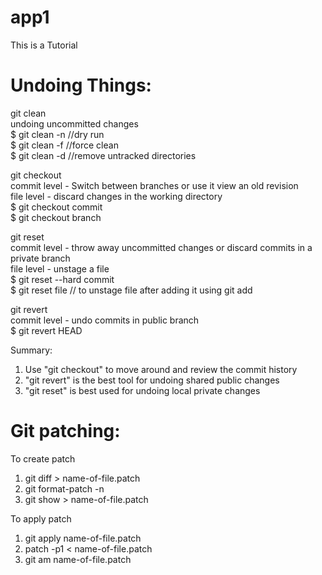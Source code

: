 # app1
This is a Tutorial 

Undoing Things:
==============
git clean  
   undoing uncommitted changes   
   $ git clean -n //dry run  
   $ git clean -f //force clean  
   $ git clean -d //remove untracked directories  

git checkout  
   commit level   - Switch between branches or use it view an old revision  
   file level     - discard changes in the working directory  
   $ git checkout commit  
   $ git checkout branch  

git reset  
   commit level   - throw away uncommitted changes or discard commits in a private branch  
   file level     - unstage a file  
   $ git reset --hard commit  
   $ git reset file // to unstage file after adding it using git add  

git revert  
   commit level   - undo commits in public branch  
   $ git revert HEAD  

Summary:
1. Use "git checkout" to move around and review the commit history
2. "git revert" is the best tool for undoing shared public changes
3. "git reset" is best used for undoing local private changes

Git patching:
============
To create patch
   1. git diff > name-of-file.patch
   2. git format-patch -n <commit>
   3. git show <commit> > name-of-file.patch

To apply patch
   1. git apply name-of-file.patch
   2. patch -p1 < name-of-file.patch
   3. git am name-of-file.patch

